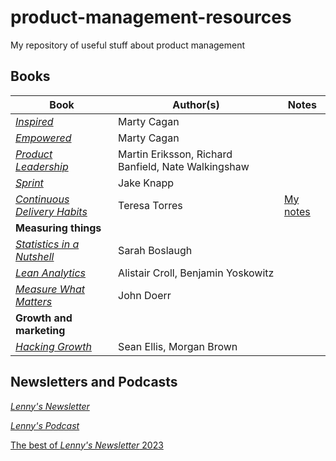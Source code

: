 # product-management-resources
My repository of useful stuff about product management

## Books

| Book | Author(s) | Notes |
| ---- | ------ | - |
| [_Inspired_](https://www.svpg.com/books/inspired-how-to-create-tech-products-customers-love-2nd-edition/) | Marty Cagan | |
| [_Empowered_](https://www.svpg.com/books/empowered-ordinary-people-extraordinary-products/) | Marty Cagan | |
| [_Product Leadership_](https://productleadershipbook.com) | Martin Eriksson, Richard Banfield, Nate Walkingshaw | |
| [_Sprint_](https://www.thesprintbook.com) | Jake Knapp | |
| [_Continuous Delivery Habits_](https://www.amazon.co.uk/Continuous-Discovery-Habits-Discover-Products/dp/1736633309) | Teresa Torres | [My notes](/book-notes/teresa-torres-continuous-delivery.md)
| **Measuring things** |
| [_Statistics in a Nutshell_](https://www.oreilly.com/library/view/statistics-in-a/9781449361129/) | Sarah Boslaugh |
| [_Lean Analytics_](https://leananalyticsbook.com) | Alistair Croll, Benjamin Yoskowitz | |
| [_Measure What Matters_](https://www.whatmatters.com/the-book) | John Doerr | |
| **Growth and marketing** |
| [_Hacking Growth_](https://www.penguin.co.uk/books/434651/hacking-growth-by-morgan-brown-and-sean-ellis/9780753545379) | Sean Ellis, Morgan Brown| |


## Newsletters and Podcasts

[_Lenny's Newsletter_](https://www.lennysnewsletter.com)

[_Lenny's Podcast_](https://www.lennysnewsletter.com/podcast)

[The best of _Lenny's Newsletter_ 2023](https://open.substack.com/pub/lenny/p/the-best-of-lennys-newsletter-d61)